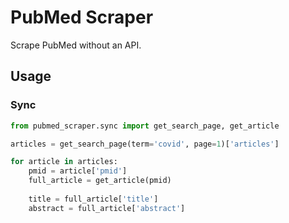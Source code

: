 # PubMed Scraper

Scrape PubMed without an API.


## Usage

### Sync

```python
from pubmed_scraper.sync import get_search_page, get_article

articles = get_search_page(term='covid', page=1)['articles']

for article in articles:
    pmid = article['pmid']
    full_article = get_article(pmid)    
    
    title = full_article['title']
    abstract = full_article['abstract'] 
```

